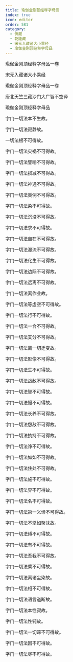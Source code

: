 ```yaml
---
title: 瑜伽金刚顶经释字母品
index: true
icon: editor
order: 581
category:
  - 佛藏
  - 乾隆藏
  - 宋元入藏诸大小乘经
  - 瑜伽金刚顶经释字母品
---
```


瑜伽金刚顶经释字母品一卷  

宋元入藏诸大小乘经  

瑜伽金刚顶经释字母品一卷  

唐北天竺三藏沙门大广智不空译  

瑜伽金刚顶经释字母品  

字门一切法本不生故。  

字门一切法寂静故。  

一切法根不可得故。  

字门一切法灾祸不可得故。  

字门一切法譬喻不可得故。  

字门一切法损减不可得故。  

字门一切法神通不可得故。  

字门一切法类例不可得故。  

字门一切法染不可得故。  

字门一切法沉没不可得故。  

字门一切法求不可得故。  

字门一切法自在不可得故。  

字门一切法瀑流不可得故。  

字门一切法化生不可得故。  

字门一切法边际不可得故。  

字门一切法远离不可得故。  

字门一切法离作业故。  

字门一切法等虚空不可得故。  

字门一切法行不可得故。  

字门一切法一合不可得故。  

字门一切法支分不可得故。  

字门一切法离一切迁变故。  

字门一切法影像不可得故。  

字门一切法生不可得故。  

字门一切法战敌不可得故。  

字门一切法智不可得故。  

字门一切法慢不可得故。  

字门一切法长养不可得故。  

字门一切法怨敌不可得故。  

字门一切法执持不可得故。  

字门一切法诤不可得故。  

字门一切法如如不可得故。  

字门一切法住处不可得故。  

字门一切法施不可得故。  

字门一切法界不可得故。  

字门一切法名不可得故。  

字门一切法第一义谛不可得故。  

字门一切法不坚如聚沫故。  

字门一切法缚不可得故。  

字门一切法有不可得故。  

字门一切法吾我不可得故。  

字门一切法乘不可得故。  

字门一切法离诸尘染故。  

字门一切法相不可得故。  

字门一切法语言道断故。  

字门一切法本性寂故。  

字门一切法性钝故。  

字门一切法一切谛不可得故。  

字门一切法因不可得故。  

字门一切法尽不可得故。  
